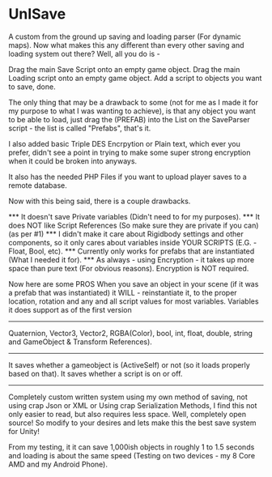# UnISave
A custom from the ground up saving and loading parser (For dynamic maps).
Now what makes this any different than every other saving and loading system out there? Well, all you do is -

Drag the main Save Script onto an empty game object.
Drag the main Loading script onto an empty game object.
Add a script to objects you want to save, done.

The only thing that may be a drawback to some (not for me as I made it for my purpose to what I was wanting to achieve), is that any object you want to be able to load, just drag the (PREFAB) into the List on the SaveParser script - the list is called "Prefabs", that's it.

I also added basic Triple DES Encrpytion or Plain text, which ever you prefer, didn't see a point in trying to make some super strong encryption when it could be broken into anyways.

It also has the needed PHP Files if you want to upload player saves to a remote database.


Now with this being said, there is a couple drawbacks.

*** It doesn't save Private variables (Didn't need to for my purposes).
*** It does NOT like Script References (So make sure they are private if you can) (as per #1)
*** I didn't make it care about Rigidbody settings and other components, so it only cares about variables inside YOUR SCRIPTS (E.G. - Float, Bool, etc).
*** Currently only works for prefabs that are instantiated (What I needed it for).
*** As always - using Encryption - it takes up more space than pure text (For obvious reasons). Encryption is NOT required.


Now here are some PROS
When you save an object in your scene (if it was a prefab that was instantiated) it WILL - reinstantiate it, to the proper location,
rotation and any and all script values for most variables.
Variables it does support as of the first version 
**********************************************
Quaternion,
Vector3,
Vector2,
RGBA(Color),
bool, int,
float,
double,
string
and GameObject & Transform References).
**********************************************
It saves whether a gameobject is (ActiveSelf) or not (so it loads properly based on that).
It saves whether a script is on or off.
**********************************************
Completely custom written system using my own method of saving, not using crap Json or XML or Using crap Serialization Methods, I find this not only easier to read, but also requires less space.
Well, completely open source! So modify to your desires and lets make this the best save system for Unity!


From my testing, it it can save 1,000ish objects in roughly 1 to 1.5 seconds and loading is about the same speed (Testing on two devices - my 8 Core AMD and my Android Phone).
